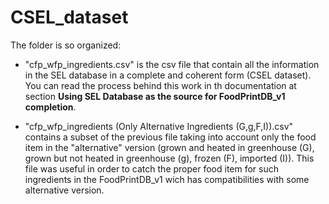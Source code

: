 # CSEL_dataset

The folder is so organized:
*   "cfp_wfp_ingredients.csv" is the csv file that contain all the information in the SEL database in a complete and coherent form (CSEL dataset). You can read the process behind this work in th documentation at section **Using SEL Database as the source for FoodPrintDB_v1 completion**.

*   "cfp_wfp_ingredients (Only Alternative Ingredients (G,g,F,I)).csv" contains a subset of the previous file taking into account only the food item in the "alternative" version (grown and heated in greenhouse (G), grown but not heated in greenhouse (g), frozen (F), imported (I)). This file was useful in order to catch the proper food item for such ingredients in the FoodPrintDB_v1 wich has compatibilities with some alternative version.
